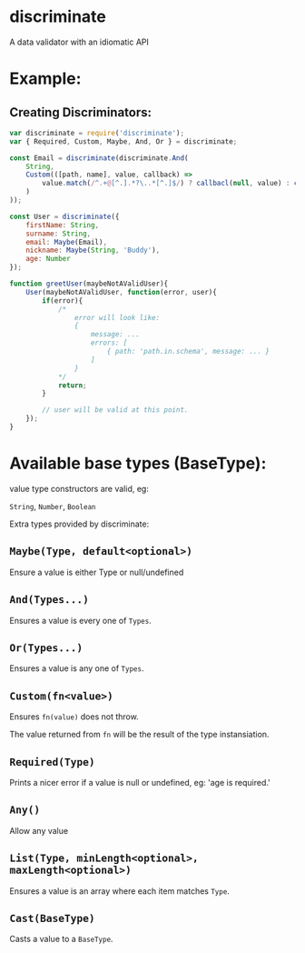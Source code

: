 # discriminate

A data validator with an idiomatic API

# Example:

## Creating Discriminators:
```javascript
var discriminate = require('discriminate');
var { Required, Custom, Maybe, And, Or } = discriminate;

const Email = discriminate(discriminate.And(
    String,
    Custom(([path, name], value, callback) =>
        value.match(/^.+@[^.].*?\..*[^.]$/) ? callbacl(null, value) : callback(`${path[1]} must be an email`)
    )
));

const User = discriminate({
    firstName: String,
    surname: String,
    email: Maybe(Email),
    nickname: Maybe(String, 'Buddy'),
    age: Number
});

function greetUser(maybeNotAValidUser){
    User(maybeNotAValidUser, function(error, user){
        if(error){
            /*
                error will look like:
                {
                    message: ...
                    errors: [
                        { path: 'path.in.schema', message: ... }
                    ]
                }
            */
            return;
        }

        // user will be valid at this point.
    });
}

```

# Available base types (BaseType):

value type constructors are valid, eg:

`String`, `Number`, `Boolean`

Extra types provided by discriminate:

## `Maybe(Type, default<optional>)`

Ensure a value is either Type or null/undefined

## `And(Types...)`

Ensures a value is every one of `Types`.

## `Or(Types...)`

Ensures a value is any one of `Types`.

## `Custom(fn<value>)`

Ensures `fn(value)` does not throw.

The value returned from `fn` will be the result of the type instansiation.

## `Required(Type)`

Prints a nicer error if a value is null or undefined, eg: 'age is required.'

## `Any()`

Allow any value

## `List(Type, minLength<optional>, maxLength<optional>)`

Ensures a value is an array where each item matches `Type`.

## `Cast(BaseType)`

Casts a value to a `BaseType`.
